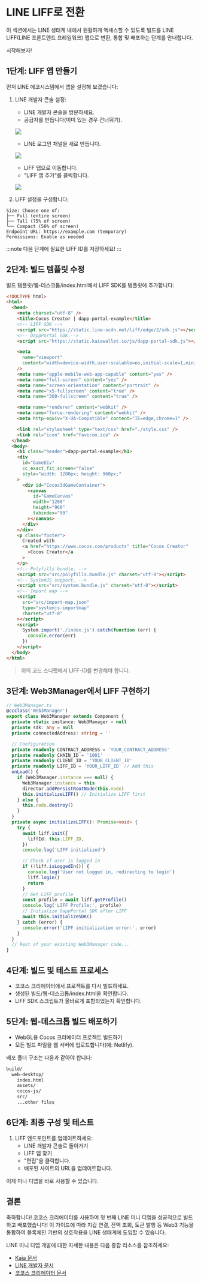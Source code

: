 # LINE LIFF로 전환

이 섹션에서는 LINE 생태계 내에서 원활하게 액세스할 수 있도록 빌드를 LINE LIFF(LINE 프론트엔드 프레임워크) 앱으로 변환, 통합 및 배포하는 단계를 안내합니다.

시작해보자!

## 1단계: LIFF 앱 만들기 <a id="create-liff-app"></a>

먼저 LINE 에코시스템에서 앱을 설정해 보겠습니다:

1. LINE 개발자 콘솔 설정:

   - LINE 개발자 콘솔을 방문하세요.
   - 공급자를 만듭니다(이미 있는 경우 건너뛰기).

   ![](/img/minidapps/cocos-creator/cocos-liff-create.png)

   - LINE 로그인 채널을 새로 만듭니다.

   ![](/img/minidapps/unity-minidapp/line-login-lc.png)

   - LIFF 탭으로 이동합니다.
   - "LIFF 앱 추가"를 클릭합니다.

   ![](/img/minidapps/unity-minidapp/line-liff-add.png)

2. LIFF 설정을 구성합니다:

```code
Size: Choose one of:
├── Full (entire screen)
├── Tall (75% of screen)
└── Compact (50% of screen)
Endpoint URL: https://example.com (temporary)
Permissions: Enable as needed
```

:::note
다음 단계에 필요한 LIFF ID를 저장하세요!
:::

## 2단계: 빌드 템플릿 수정 <a id="modify-build-template"></a>

빌드 템플릿/웹-데스크톱/index.html에서 LIFF SDK를 템플릿에 추가합니다:

```html
<!DOCTYPE html>
<html>
  <head>
    <meta charset="utf-8" />
    <title>Cocos Creator | dapp-portal-example</title>
    <!-- LIFF SDK -->
    <script src="https://static.line-scdn.net/liff/edge/2/sdk.js"></script>
    <!-- DappPortal SDK -->
    <script src="https://static.kaiawallet.io/js/dapp-portal-sdk.js"></script>

    <meta
      name="viewport"
      content="width=device-width,user-scalable=no,initial-scale=1,minimum-scale=1,maximum-scale=1,minimal-ui=true"
    />
    <meta name="apple-mobile-web-app-capable" content="yes" />
    <meta name="full-screen" content="yes" />
    <meta name="screen-orientation" content="portrait" />
    <meta name="x5-fullscreen" content="true" />
    <meta name="360-fullscreen" content="true" />

    <meta name="renderer" content="webkit" />
    <meta name="force-rendering" content="webkit" />
    <meta http-equiv="X-UA-Compatible" content="IE=edge,chrome=1" />

    <link rel="stylesheet" type="text/css" href="./style.css" />
    <link rel="icon" href="favicon.ico" />
  </head>
  <body>
    <h1 class="header">dapp-portal-example</h1>
    <div
      id="GameDiv"
      cc_exact_fit_screen="false"
      style="width: 1280px; height: 960px;"
    >
      <div id="Cocos3dGameContainer">
        <canvas
          id="GameCanvas"
          width="1280"
          height="960"
          tabindex="99"
        ></canvas>
      </div>
    </div>
    <p class="footer">
      Created with
      <a href="https://www.cocos.com/products" title="Cocos Creator"
        >Cocos Creator</a
      >
    </p>
    <!-- Polyfills bundle. -->
    <script src="src/polyfills.bundle.js" charset="utf-8"></script>
    <!-- SystemJS support. -->
    <script src="src/system.bundle.js" charset="utf-8"></script>
    <!-- Import map -->
    <script
      src="src/import-map.json"
      type="systemjs-importmap"
      charset="utf-8"
    ></script>
    <script>
      System.import('./index.js').catch(function (err) {
        console.error(err)
      })
    </script>
  </body>
</html>
```

> 위의 코드 스니펫에서 LIFF-ID를 변경해야 합니다.

## 3단계: Web3Manager에서 LIFF 구현하기 <a id="implementing-liff-in-web3manager"></a>

```typescript
// Web3Manager.ts
@ccclass('Web3Manager')
export class Web3Manager extends Component {
  private static instance: Web3Manager = null
  private sdk: any = null
  private connectedAddress: string = ''

  // Configuration
  private readonly CONTRACT_ADDRESS = 'YOUR_CONTRACT_ADDRESS'
  private readonly CHAIN_ID = '1001'
  private readonly CLIENT_ID = 'YOUR_CLIENT_ID'
  private readonly LIFF_ID = 'YOUR_LIFF_ID' // Add this
  onLoad() {
    if (Web3Manager.instance === null) {
      Web3Manager.instance = this
      director.addPersistRootNode(this.node)
      this.initializeLIFF() // Initialize LIFF first
    } else {
      this.node.destroy()
    }
  }
  private async initializeLIFF(): Promise<void> {
    try {
      await liff.init({
        liffId: this.LIFF_ID,
      })
      console.log('LIFF initialized')

      // Check if user is logged in
      if (!liff.isLoggedIn()) {
        console.log('User not logged in, redirecting to login')
        liff.login()
        return
      }
      // Get LIFF profile
      const profile = await liff.getProfile()
      console.log('LIFF Profile:', profile)
      // Initialize DappPortal SDK after LIFF
      await this.initializeSDK()
    } catch (error) {
      console.error('LIFF initialization error:', error)
    }
  }
  // Rest of your existing Web3Manager code...
}
```

## 4단계: 빌드 및 테스트 프로세스 <a id="build-and-test-process"></a>

- 코코스 크리에이터에서 프로젝트를 다시 빌드하세요.
- 생성된 빌드/웹-데스크톱/index.html을 확인합니다.
- LIFF SDK 스크립트가 올바르게 포함되었는지 확인합니다.

## 5단계: 웹-데스크톱 빌드 배포하기 <a id="deploy-web-desktop-build"></a>

- WebGL용 Cocos 크리에이터 프로젝트 빌드하기
- 모든 빌드 파일을 웹 서버에 업로드합니다(예: Netlify).

배포 폴더 구조는 다음과 같아야 합니다:

```bash
build/
  web-desktop/
    index.html
    assets/
    cocos-js/
    src/
    ...other files
```

## 6단계: 최종 구성 및 테스트 <a id="final-configuration-and-testing"></a>

1. LIFF 엔드포인트를 업데이트하세요:
   - LINE 개발자 콘솔로 돌아가기
   - LIFF 앱 찾기
   - "편집"을 클릭합니다.
   - 배포된 사이트의 URL을 업데이트합니다.

이제 미니 디앱을 바로 사용할 수 있습니다.

## 결론 <a id="conclusion"></a>

축하합니다! 코코스 크리에이터를 사용하여 첫 번째 LINE 미니 디앱을 성공적으로 빌드하고 배포했습니다! 이 가이드에 따라 지갑 연결, 잔액 조회, 토큰 발행 등 Web3 기능을 통합하여 블록체인 기반의 상호작용을 LINE 생태계에 도입할 수 있습니다.

LINE 미니 디앱 개발에 대한 자세한 내용은 다음 종합 리소스를 참조하세요:

- [Kaia 문서](https://docs.kaia.io/)
- [LINE 개발자 문서](https://developers.line.biz/en/docs/line-mini-app/)
- [코코스 크리에이터 문서](https://docs.cocos.com/creator/3.8/manual/en/getting-started/)
